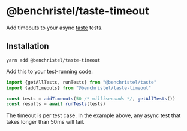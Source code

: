 # @benchristel/taste-timeout

Add timeouts to your async [taste](https://npmjs.com/package/@benchristel/taste) tests.

## Installation

```
yarn add @benchristel/taste-timeout
```

Add this to your test-running code:

```js
import {getAllTests, runTests} from "@benchristel/taste"
import {addTimeouts} from "@benchristel/taste-timeout"

const tests = addTimeouts(50 /* milliseconds */, getAllTests())
const results = await runTests(tests)
```

The timeout is per test case. In the example above, any
async test that takes longer than 50ms will fail.
